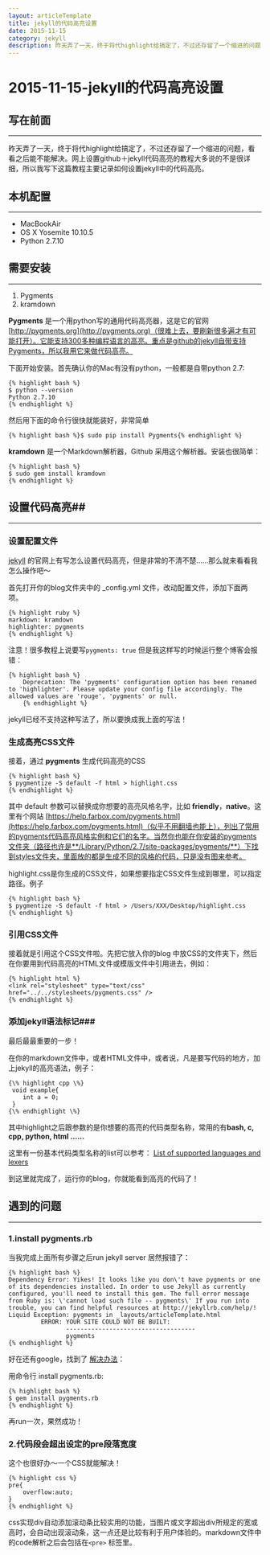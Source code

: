 ```yaml
---
layout: articleTemplate
title: jekyll的代码高亮设置
date: 2015-11-15
category: jekyll
description: 昨天弄了一天，终于将代highlight给搞定了，不过还存留了一个缩进的问题，看看之后能不能解决。网上设置github＋jekyll代码高亮的教程大多说的不是很详细，所以我写下这篇教程主要记录如何设置jekyll中的代码高亮。
---
```


# 2015-11-15-jekyll的代码高亮设置 #

## 写在前面 ##

----------

昨天弄了一天，终于将代highlight给搞定了，不过还存留了一个缩进的问题，看看之后能不能解决。网上设置github＋jekyll代码高亮的教程大多说的不是很详细，所以我写下这篇教程主要记录如何设置jekyll中的代码高亮。

## 本机配置 ##

----------

 - MacBookAir
 - OS X Yosemite 10.10.5
 - Python 2.7.10

## 需要安装 ##

----------

 1. Pygments
 2. kramdown

**Pygments** 是一个用python写的通用代码高亮器，这是它的官网 [http://pygments.org](http://pygments.org)（很难上去，要刷新很多遍才有可能打开）。它能支持300多种编程语言的高亮。重点是github的jekyll自带支持Pygments，所以我用它来做代码高亮。

下面开始安装。首先确认你的Mac有没有python，一般都是自带python 2.7:

    {% highlight bash %}
    $ python --version
    Python 2.7.10
    {% endhighlight %}
    
然后用下面的命令行很快就能装好，非常简单

    {% highlight bash %}$ sudo pip install Pygments{% endhighlight %}

**kramdown** 是一个Markdown解析器，Github 采用这个解析器。安装也很简单：

    {% highlight bash %}
    $ sudo gem install kramdown
    {% endhighlight %}



## 设置代码高亮##

----------

### 设置配置文件 ###

[jekyll](http://jekyllrb.com/docs/templates/) 的官网上有写怎么设置代码高亮，但是非常的不清不楚……那么就来看看我怎么操作吧～

首先打开你的blog文件夹中的 _config.yml 文件，改动配置文件，添加下面两项。

    {% highlight ruby %}
    markdown: kramdown
    highlighter: pygments
    {% endhighlight %}

注意！很多教程上说要写`pygments: true` 但是我这样写的时候运行整个博客会报错：

    {% highlight bash %}
		Deprecation: The 'pygments' configuration option has been renamed to 'highlighter'. Please update your config file accordingly. The allowed values are 'rouge', 'pygments' or null.
		{% endhighlight %}

jekyll已经不支持这种写法了，所以要换成我上面的写法！

### 生成高亮CSS文件 ###

接着，通过 **pygments** 生成代码高亮的CSS

    {% highlight bash %}
    $ pygmentize -S default -f html > highlight.css
    {% endhighlight %}

其中 default 参数可以替换成你想要的高亮风格名字，比如 **friendly**，**native**。这里有个网站 [https://help.farbox.com/pygments.html](https://help.farbox.com/pygments.html)（似乎不用翻墙也能上），列出了常用的pygments代码高亮风格实例和它们的名字。当然你也能在你安装的pygments文件夹（路径也许是**/Library/Python/2.7/site-packages/pygments/**）下找到styles文件夹，里面放的都是生成不同的风格的代码，只是没有图来参考。

highlight.css是你生成的CSS文件，如果想要指定CSS文件生成到哪里，可以指定路径。例子

    {% highlight bash %}
    $ pygmentize -S default -f html > /Users/XXX/Desktop/highlight.css
    {% endhighlight %}

### 引用CSS文件 ###

接着就是引用这个CSS文件啦。先把它放入你的blog 中放CSS的文件夹下，然后在你要用到代码高亮的HTML文件或模版文件中引用进去，例如：

    {% highlight html %}
    <link rel="stylesheet" type="text/css" href="../../stylesheets/pygments.css" />
    {% endhighlight %}

### 添加jekyll语法标记###

最后最最重要的一步！

在你的markdown文件中，或者HTML文件中，或者说，凡是要写代码的地方，加上jekyll的高亮语法，例子：

    {\% highlight cpp \%}
     void example{
     	int a = 0;
     }
    {\% endhighlight \%}

其中highlight之后跟参数的是你想要的高亮的代码类型名称，常用的有**bash, c, cpp,  python, html ......**

这里有一份基本代码类型名称的list可以参考： [List of supported languages and lexers](List%20of%20supported%20languages%20and%20lexers)

到这里就完成了，运行你的blog，你就能看到高亮的代码了！

## 遇到的问题 ##

----------

### 1.install pygments.rb ###
 
当我完成上面所有步骤之后run jekyll server 居然报错了：

    {% highlight bash %}
    Dependency Error: Yikes! It looks like you don\'t have pygments or one of its dependencies installed. In order to use Jekyll as currently configured, you'll need to install this gem. The full error message from Ruby is: \'cannot load such file -- pygments\' If you run into trouble, you can find helpful resources at http://jekyllrb.com/help/! 
    Liquid Exception: pygments in _layouts/articleTemplate.html
             ERROR: YOUR SITE COULD NOT BE BUILT:
                    ------------------------------------
                    pygments
    {% endhighlight %}

好在还有google，找到了 [解决办法](http://stackoverflow.com/questions/33439019/jekyll-serve-didnt-work)：

用命令行 install pygments.rb:

    {% highlight bash %}
    $ gem install pygments.rb
    {% endhighlight %}
    
再run一次，果然成功！

### 2.代码段会超出设定的pre段落宽度 ###

这个也很好办～一个CSS就能解决！

    {% highlight css %}
    pre{
    	overflow:auto;
    }    
    {% endhighlight %}

css实现div自动添加滚动条比较实用的功能，当图片或文字超出div所规定的宽或高时，会自动出现滚动条，这一点还是比较有利于用户体验的。markdown文件中的code解析之后会包括在`<pre>` 标签里。

